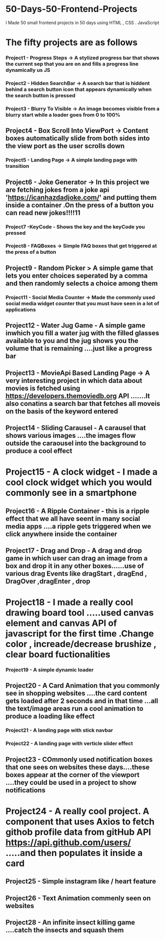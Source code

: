 # 50-Days-50-Frontend-Projects
I Made 50 small frontend projects in 50 days using HTML , CSS . JavaScript


# The fifty projects are as follows

### Project1 - Progress Steps  -> A stylized progress bar that shows the current sep that you are on and fills a progress line dynamically us JS

### Project2 - Hidden SearchBar -> A search bar that is hiddent behind a search button icon that appears dynamically when the search button is pressed

### Project3 - Blurry To Visible -> An image becomes visible from a blurry start while a loader goes from 0 to 100%

## Project4 - Box Scroll Into ViewPort -> Content boxes automatically slide from both sides into the view port as the user scrolls down

### Project5 - Landing Page -> A simple landing page with transition

## Project6 - Joke Generator -> In this project we are fetching jokes from a joke api   'https://icanhazdadjoke.com/'  and putting them inside a container .On the press of a button you can read new jokes!!!!11

### Project7 -KeyCode - Shows the key and the keyCode you pressed

### Project8 - FAQBoxes -> Simple FAQ boxes that get triggered at the press of a button

## Project9 - Random Picker > A simple game that lets you enter choices seperated by a comma and then randomly selects a choice among them

### Project11 - Social Media Counter -> Made the commonly used social media widget counter that you must have seen in a lot of applications

## Project12 - Water Jug Game - A simple game inwhich you fill a water jug with the filled glasses available to you and the jug shows you the volume that is remaining ....just like a progress bar

## Project13 - MovieApi Based Landing Page -> A very interesting project in which data about movies is fetched using   https://developers.themoviedb.org    API .......It also conatins a search bar that fetches all moveis on the basis of the keyword entered
 
## Project14 - Sliding Carausel - A carausel that shows various images ....the images flow outside the caraousel into the background to produce a cool effect

# Project15 - A clock widget  -  I made a cool clock widget which you would commonly see in a smartphone

## Project16 - A Ripple Container - this is a ripple effect that we all have seent in many social media apps ....a ripple gets triggered when we click anywhere inside the container

## Project17 - Drag and Drop  -  A drag and drop game in which user can drag an image from a box and drop it in any other boxes......use of various drag Events like dragStart , dragEnd , DragOver ,dragEnter , drop

# Project18  - I made a really cool drawing board tool .....used canvas element and canvas API of javascript for the first time .Change color , increade/decrease brushize , clear board fuctionalities

### Project19 - A simple dynamic loader

## Project20 - A Card Animation that you commonly see in shopping websites ....the card content gets loaded after 2 seconds and in that time ...all the text/image areas run a cool animation to produce a loading like effect

### Project21 - A landing page with stick navbar

### Project22 - A landing page with verticle slider effect

## Project23 - COmmonly used notification boxes that one sees on websites these days....these boxes appear at the corner of the viewport ....they could be used in  a project to show notifications

# Project24 - A really cool project. A component that uses Axios to fetch githob profile data from gitHub   API    https://api.github.com/users/  .....and then populates it inside a card

## Project25 - Simple instagram like / heart feature

## Project26 - Text Animation commenly seen on websites

## Project28 - An infinite insect killing game ....catch the insects and squash them

